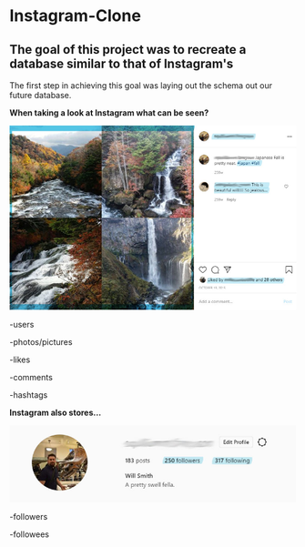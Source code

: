 # Instagram-Clone

## The goal of this project was to recreate a database similar to that of Instagram's 

The first step in achieving this goal was laying out the schema out our future database.

**When taking a look at Instagram what can be seen?**


![](Images/Image%20Section.jpg)


-users

-photos/pictures

-likes

-comments

-hashtags


**Instagram also stores...**


![](Images/User%20Section.jpg)


-followers

-followees




